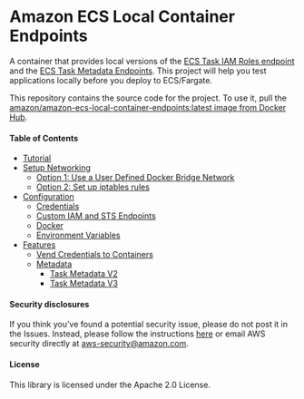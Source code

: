 Amazon ECS Local Container Endpoints
====================================

A container that provides local versions of the [ECS Task IAM Roles endpoint](https://docs.aws.amazon.com/AmazonECS/latest/developerguide/task-iam-roles.html) and the [ECS Task Metadata Endpoints](https://docs.aws.amazon.com/AmazonECS/latest/developerguide/task-metadata-endpoint.html). This project will help you test applications locally before you deploy to ECS/Fargate.

This repository contains the source code for the project. To use it, pull the [amazon/amazon-ecs-local-container-endpoints:latest image from Docker Hub](https://hub.docker.com/r/amazon/amazon-ecs-local-container-endpoints/).

#### Table of Contents
* [Tutorial](https://aws.amazon.com/blogs/compute/a-guide-to-locally-testing-containers-with-amazon-ecs-local-endpoints-and-docker-compose/)
* [Setup Networking](docs/setup-networking.md)
  * [Option 1: Use a User Defined Docker Bridge Network](docs/setup-networking.md#option-1-use-a-user-defined-docker-bridge-network-recommended)
  * [Option 2: Set up iptables rules](docs/setup-networking.md#option-2-set-up-iptables-rules)
* [Configuration](docs/configuration.md)
  * [Credentials](docs/configuration.md#credentials)
  * [Custom IAM and STS Endpoints](docs/configuration.md#custom-iam-and-sts-endpoints)
  * [Docker](docs/configuration.md#docker)
  * [Environment Variables](docs/configuration.md#environment-variables)
* [Features](docs/features.md)
  * [Vend Credentials to Containers](docs/features.md#vend-credentials-to-containers)
  * [Metadata](docs/features.md#metadata)
    * [Task Metadata V2](docs/features.md#task-metadata-v2)
    * [Task Metadata V3](docs/features.md#task-metadata-v3)

#### Security disclosures

If you think you’ve found a potential security issue, please do not post it in the Issues.  Instead, please follow the instructions [here](https://aws.amazon.com/security/vulnerability-reporting/) or email AWS security directly at [aws-security@amazon.com](mailto:aws-security@amazon.com).

#### License

This library is licensed under the Apache 2.0 License.
